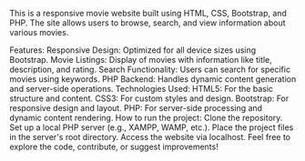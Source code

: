 This is a responsive movie website built using HTML, CSS, Bootstrap, and PHP. The site allows users to browse, search, and view information about various movies.

  Features:
Responsive Design: Optimized for all device sizes using Bootstrap.
Movie Listings: Display of movies with information like title, description, and rating.
Search Functionality: Users can search for specific movies using keywords.
PHP Backend: Handles dynamic content generation and server-side operations.
  Technologies Used:
HTML5: For the basic structure and content.
CSS3: For custom styles and design.
Bootstrap: For responsive design and layout.
PHP: For server-side processing and dynamic content rendering.
  How to run the project:
Clone the repository.
Set up a local PHP server (e.g., XAMPP, WAMP, etc.).
Place the project files in the server's root directory.
Access the website via localhost.
Feel free to explore the code, contribute, or suggest improvements!
